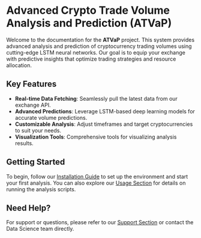 # Advanced Crypto Trade Volume Analysis and Prediction (ATVaP)

Welcome to the documentation for the **ATVaP** project. This system provides advanced analysis and prediction of cryptocurrency trading volumes using cutting-edge LSTM neural networks. Our goal is to equip your exchange with predictive insights that optimize trading strategies and resource allocation.

## Key Features

- **Real-time Data Fetching**: Seamlessly pull the latest data from our exchange API.
- **Advanced Predictions**: Leverage LSTM-based deep learning models for accurate volume predictions.
- **Customizable Analysis**: Adjust timeframes and target cryptocurrencies to suit your needs.
- **Visualization Tools**: Comprehensive tools for visualizing analysis results.

## Getting Started

To begin, follow our [Installation Guide](installation.md) to set up the environment and start your first analysis. You can also explore our [Usage Section](usage.md) for details on running the analysis scripts.

## Need Help?

For support or questions, please refer to our [Support Section](support.md) or contact the Data Science team directly.
